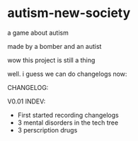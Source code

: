 # autism-new-society
a game about autism


made by a bomber and an autist



wow this project is still a thing

well. i guess we can do changelogs now:

CHANGELOG:

V0.01 INDEV:
  - First started recording changelogs
  - 3 mental disorders in the tech tree
  - 3 perscription drugs
